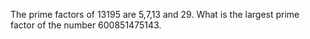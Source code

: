 The prime factors of 13195 are 5,7,13 and 29.
What is the largest prime factor of the number 600851475143.